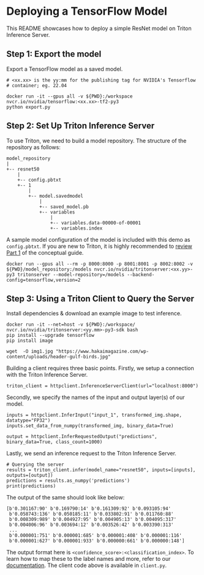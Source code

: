 # Deploying a TensorFlow Model

This README showcases how to deploy a simple ResNet model on Triton Inference Server.

## Step 1: Export the model

Export a TensorFlow model as a saved model.

```
# <xx.xx> is the yy:mm for the publishing tag for NVIDIA's Tensorflow 
# container; eg. 22.04

docker run -it --gpus all -v ${PWD}:/workspace nvcr.io/nvidia/tensorflow:<xx.xx>-tf2-py3
python export.py
```

## Step 2: Set Up Triton Inference Server

To use Triton, we need to build a model repository. The structure of the repository as follows:
```
model_repository
|
+-- resnet50
    |
    +-- config.pbtxt
    +-- 1
        |
        +-- model.savedmodel
            |
            +-- saved_model.pb
            +-- variables
                |
                +-- variables.data-00000-of-00001
                +-- variables.index
```

A sample model configuration of the model is included with this demo as `config.pbtxt`. If you are new to Triton, it is highly recommended to [review Part 1](../../Conceptual_Guide/Part_1-model_deployment/README.md) of the conceptual guide.
```
docker run --gpus all --rm -p 8000:8000 -p 8001:8001 -p 8002:8002 -v ${PWD}/model_repository:/models nvcr.io/nvidia/tritonserver:<xx.yy>-py3 tritonserver --model-repository=/models --backend-config=tensorflow,version=2
```

## Step 3: Using a Triton Client to Query the Server

Install dependencies & download an example image to test inference.

```
docker run -it --net=host -v ${PWD}:/workspace/ nvcr.io/nvidia/tritonserver:<yy.mm>-py3-sdk bash
pip install --upgrade tensorflow
pip install image

wget  -O img1.jpg "https://www.hakaimagazine.com/wp-content/uploads/header-gulf-birds.jpg"
```
Building a client requires three basic points. Firstly, we setup a connection with the Triton Inference Server.
```
triton_client = httpclient.InferenceServerClient(url="localhost:8000")
```
Secondly, we specify the names of the input and output layer(s) of our model.
```
inputs = httpclient.InferInput("input_1", transformed_img.shape, datatype="FP32")
inputs.set_data_from_numpy(transformed_img, binary_data=True)

output = httpclient.InferRequestedOutput("predictions", binary_data=True, class_count=1000)
```
Lastly, we send an inference request to the Triton Inference Server.
```
# Querying the server
results = triton_client.infer(model_name="resnet50", inputs=[inputs], outputs=[output])
predictions = results.as_numpy('predictions')
print(predictions)
```
The output of the same should look like below:
```
[b'0.301167:90' b'0.169790:14' b'0.161309:92' b'0.093105:94'
 b'0.058743:136' b'0.050185:11' b'0.033802:91' b'0.011760:88'
 b'0.008309:989' b'0.004927:95' b'0.004905:13' b'0.004095:317'
 b'0.004006:96' b'0.003694:12' b'0.003526:42' b'0.003390:313'
 ...
 b'0.000001:751' b'0.000001:685' b'0.000001:408' b'0.000001:116'
 b'0.000001:627' b'0.000001:933' b'0.000000:661' b'0.000000:148']
```
The output format here is `<confidence_score>:<classification_index>`. To learn how to map these to the label names and more, refer to our [documentation](https://github.com/triton-inference-server/server/blob/main/docs/protocol/extension_classification.md). The client code above is available in `client.py`. 